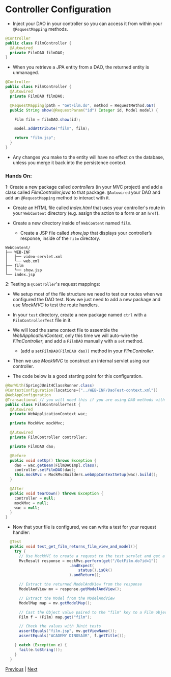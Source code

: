# Controller Configuration

* Inject your DAO in your controller so you can access it from within your `@RequestMapping` methods.

```java
@Controller
public class FilmController {
  @Autowired
  private FilmDAO filmDAO;
}
```

* When you retrieve a JPA entity from a DAO, the returned entity is unmanaged.

```java
@Controller
public class FilmController {
  @Autowired
  private FilmDAO filmDAO;

  @RequestMapping(path = "GetFilm.do", method = RequestMethod.GET)
  public String show(@RequestParam("id") Integer id, Model model) {

    Film film = filmDAO.show(id);

    model.addAttribute("film", film);

    return "film.jsp";
  }
}
```

  * Any changes you make to the entity will have no effect on the database, unless you merge it back into the persistence context. 

### Hands On:
1: Create a new package called *controllers* (in your MVC project) and add a class called *FilmController.java* to that package. `@Autowired` your DAO and add an `@RequestMapping` method to interact with it.


* Create an HTML file called *index.html* that uses your controller's route in your `WebContent` directory (e.g. assign the action to a form or an `href`).

* Create a new directory inside of `WebContent` named `film`.

  * Create a JSP file called *show.jsp* that displays your controller’s response, inside of the `film` directory.

```
WebContent/
├── WEB-INF
│   ├── video-servlet.xml
│   └── web.xml
├── film
│   └── show.jsp
└── index.jsp
```

2: Testing a `@Controller`'s request mappings:

* We setup most of the file structure we need to test our routes when we configured the DAO test. Now we just need to add a new package and use *MockMVC* to test the route handlers.

* In your `test` directory, create a new package named `ctrl` with a `FilmControllerTest` file in it.

* We will load the same context file to assemble the *WebApplicationContext*, only this time we will auto-wire the *FilmController*, and add a `FilmDAO` manually with a `set` method.

  * (add a `setFilmDAO(FilmDAO dao))` method in your *FilmController*.

* Then we use *MockMVC* to construct an internal servlet using our controller.

* The code below is a good starting point for this configuration.

```java
@RunWith(SpringJUnit4ClassRunner.class)
@ContextConfiguration(locations={"../WEB-INF/DaoTest-context.xml"})
@WebAppConfiguration
@Transactional // you will need this if you are using DAO methods with transactions
public class FilmControllerTest {
  @Autowired
  private WebApplicationContext wac;

  private MockMvc mockMvc;

  @Autowired
  private FilmController controller;

  private FilmDAO dao;

  @Before
  public void setUp() throws Exception {
    dao = wac.getBean(FilmDAOImpl.class);
    controller.setFilmDAO(dao);
    this.mockMvc = MockMvcBuilders.webAppContextSetup(wac).build();
  }

  @After
  public void tearDown() throws Exception {
    controller = null;
    mockMvc = null;
    wac = null;
  }
}
```

* Now that your file is configured, we can write a test for your request handler:

```java
  @Test
  public void test_get_film_returns_film_view_and_model(){
    try {
      // Use MockMVC to create a request to the test servlet and get a response
      MvcResult response = mockMvc.perform(get("/GetFilm.do?id=1"))
                            .andExpect(
                                status().isOk()
                            ).andReturn();

      // Extract the returned ModelAndView from the response
      ModelAndView mv = response.getModelAndView();

      // Extract the Model from the ModelAndView
      ModelMap map = mv.getModelMap();

      // Cast the Object value paired to the "film" key to a Film object
      Film f = (Film) map.get("film");

      // Check the values with JUnit tests
      assertEquals("film.jsp", mv.getViewName());
      assertEquals("ACADEMY DINOSAUR", f.getTitle());

    } catch (Exception e) {
      fail(e.toString());
    }
  }
```

[Previous](dao.md) | [Next](web_xml.md)
